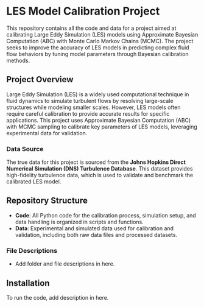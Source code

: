 # LES Model Calibration Project

This repository contains all the code and data for a project aimed at calibrating Large Eddy Simulation (LES) models using Approximate Bayesian Computation (ABC) with Monte Carlo Markov Chains (MCMC). The project seeks to improve the accuracy of LES models in predicting complex fluid flow behaviors by tuning model parameters through Bayesian calibration methods.

## Project Overview

Large Eddy Simulation (LES) is a widely used computational technique in fluid dynamics to simulate turbulent flows by resolving large-scale structures while modeling smaller scales. However, LES models often require careful calibration to provide accurate results for specific applications. This project uses Approximate Bayesian Computation (ABC) with MCMC sampling to calibrate key parameters of LES models, leveraging experimental data for validation.

### Data Source

The true data for this project is sourced from the **Johns Hopkins Direct Numerical Simulation (DNS) Turbulence Database**. This dataset provides high-fidelity turbulence data, which is used to validate and benchmark the calibrated LES model.

## Repository Structure

- **Code**: All Python code for the calibration process, simulation setup, and data handling is organized in scripts and functions.
- **Data**: Experimental and simulated data used for calibration and validation, including both raw data files and processed datasets.

### File Descriptions

- Add folder and file descriptions in here. 

## Installation

To run the code, add description in here. 
